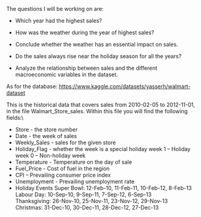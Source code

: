 The questions I will be working on are: 

- Which year had the highest sales?

- How was the weather during the year of highest sales?

- Conclude whether the weather has an essential impact on sales.

- Do the sales always rise near the holiday season for all the years?

- Analyze the relationship between sales and the different macroeconomic variables in the dataset. 

As for the database: https://www.kaggle.com/datasets/yasserh/walmart-dataset

This is the historical data that covers sales from 2010-02-05 to 2012-11-01, in the file Walmart_Store_sales. Within this file you will find the following fields:\

- Store - the store number
- Date - the week of sales
- Weekly_Sales - sales for the given store
- Holiday_Flag - whether the week is a special holiday week 1 – Holiday week 0 – Non-holiday week
- Temperature - Temperature on the day of sale
- Fuel_Price - Cost of fuel in the region
- CPI – Prevailing consumer price index
- Unemployment - Prevailing unemployment rate
- Holiday Events
Super Bowl: 12-Feb-10, 11-Feb-11, 10-Feb-12, 8-Feb-13\
Labour Day: 10-Sep-10, 9-Sep-11, 7-Sep-12, 6-Sep-13\
Thanksgiving: 26-Nov-10, 25-Nov-11, 23-Nov-12, 29-Nov-13\
Christmas: 31-Dec-10, 30-Dec-11, 28-Dec-12, 27-Dec-13
